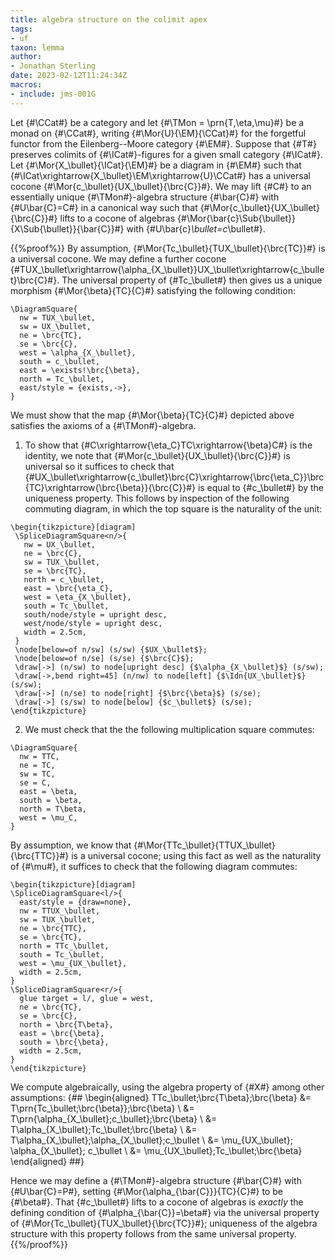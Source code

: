 ```yaml
---
title: algebra structure on the colimit apex
tags:
- uf
taxon: lemma
author:
- Jonathan Sterling
date: 2023-02-12T11:24:34Z
macros:
- include: jms-001G
---
```


Let {#\CCat#} be a category and let {#\TMon = \prn{T,\eta,\mu}#} be a monad on {#\CCat#}, writing {#\Mor{U}{\EM}{\CCat}#} for the forgetful functor from the Eilenberg--Moore category {#\EM#}. Suppose that {#T#} preserves colimits of {#\ICat#}-figures for a given small category {#\ICat#}. Let {#\Mor{X_\bullet}{\ICat}{\EM}#} be a diagram in {#\EM#} such that {#\ICat\xrightarrow{X_\bullet}\EM\xrightarrow{U}\CCat#} has a universal cocone {#\Mor{c_\bullet}{UX_\bullet}{\brc{C}}#}. We may lift {#C#} to an essentially unique {#\TMon#}-algebra structure {#\bar{C}#} with {#U\bar{C}=C#} in a canonical way such that {#\Mor{c_\bullet}{UX_\bullet}{\brc{C}}#} lifts to a cocone of algebras {#\Mor{\bar{c}\Sub{\bullet}}{X\Sub{\bullet}}{\bar{C}}#} with {#U\bar{c}_\bullet=c_\bullet#}.

{{%proof%}}
By assumption, {#\Mor{Tc_\bullet}{TUX_\bullet}{\brc{TC}}#} is a universal cocone. We may define a further cocone {#TUX_\bullet\xrightarrow{\alpha_{X_\bullet}}UX_\bullet\xrightarrow{c_\bullet}\brc{C}#}. The universal property of {#Tc_\bullet#} then gives us a unique morphism {#\Mor{\beta}{TC}{C}#} satisfying the following condition:

```render-latex
\DiagramSquare{
  nw = TUX_\bullet,
  sw = UX_\bullet,
  ne = \brc{TC},
  se = \brc{C},
  west = \alpha_{X_\bullet},
  south = c_\bullet,
  east = \exists!\brc{\beta},
  north = Tc_\bullet,
  east/style = {exists,->},
}
```

We must show that the map {#\Mor{\beta}{TC}{C}#} depicted above satisfies the axioms of a {#\TMon#}-algebra. 

1. To show that {#C\xrightarrow{\eta_C}TC\xrightarrow{\beta}C#} is the identity, we note that {#\Mor{c_\bullet}{UX_\bullet}{\brc{C}}#} is universal so it suffices to check that {#UX_\bullet\xrightarrow{c_\bullet}\brc{C}\xrightarrow{\brc{\eta_C}}\brc{TC}\xrightarrow{\brc{\beta}}{\brc{C}}#} is equal to {#c_\bullet#} by the uniqueness property. This follows by inspection of the following commuting diagram, in which the top square is the naturality of the unit:

  ```render-latex
  \begin{tikzpicture}[diagram]
   \SpliceDiagramSquare<n/>{
     nw = UX_\bullet,
     ne = \brc{C},
     sw = TUX_\bullet,
     se = \brc{TC},
     north = c_\bullet,
     east = \brc{\eta_C},
     west = \eta_{X_\bullet},
     south = Tc_\bullet,
     south/node/style = upright desc,
     west/node/style = upright desc,
     width = 2.5cm,
   }
   \node[below=of n/sw] (s/sw) {$UX_\bullet$};
   \node[below=of n/se] (s/se) {$\brc{C}$};
   \draw[->] (n/sw) to node[upright desc] {$\alpha_{X_\bullet}$} (s/sw);
   \draw[->,bend right=45] (n/nw) to node[left] {$\Idn{UX_\bullet}$} (s/sw);
   \draw[->] (n/se) to node[right] {$\brc{\beta}$} (s/se);
   \draw[->] (s/sw) to node[below] {$c_\bullet$} (s/se);
  \end{tikzpicture}
  ```
  
2. We must check that the the following multiplication square commutes:
  ```render-latex
  \DiagramSquare{
    nw = TTC,
    ne = TC,
    sw = TC,
    se = C,
    east = \beta,
    south = \beta,
    north = T\beta,
    west = \mu_C,
  }
  ```

   By assumption, we know that {#\Mor{TTc_\bullet}{TTUX_\bullet}{\brc{TTC}}#} is a universal cocone; using this fact as well as the naturality of {#\mu#}, it suffices to check that the following diagram commutes:
  ```render-latex
  \begin{tikzpicture}[diagram]
  \SpliceDiagramSquare<l/>{
    east/style = {draw=none},
    nw = TTUX_\bullet,
    sw = TUX_\bullet,
    ne = \brc{TTC},
    se = \brc{TC},
    north = TTc_\bullet,
    south = Tc_\bullet,
    west = \mu_{UX_\bullet},
    width = 2.5cm,
  }
  \SpliceDiagramSquare<r/>{
    glue target = l/, glue = west,
    ne = \brc{TC},
    se = \brc{C},
    north = \brc{T\beta},
    east = \brc{\beta},
    south = \brc{\beta},
    width = 2.5cm,
  }
  \end{tikzpicture}
  ```

  We compute algebraically, using the algebra property of {#X#} among other assumptions:
  {##
  \begin{aligned}
    TTc_\bullet;\brc{T\beta};\brc{\beta} 
    &= 
    T\prn{Tc_\bullet;\brc{\beta}};\brc{\beta}
    \\
    &= 
    T\prn{\alpha_{X_\bullet};c_\bullet};\brc{\beta}
    \\
    &=
    T\alpha_{X_\bullet};Tc_\bullet;\brc{\beta}
    \\
    &= 
    T\alpha_{X_\bullet};\alpha_{X_\bullet};c_\bullet
    \\
    &=
    \mu_{UX_\bullet};
    \alpha_{X_\bullet};
    c_\bullet
    \\
    &=
    \mu_{UX_\bullet};Tc_\bullet;\brc{\beta}
  \end{aligned}
  ##}

Hence we may define a {#\TMon#}-algebra structure {#\bar{C}#} with {#U\bar{C}=P#}, setting {#\Mor{\alpha_{\bar{C}}}{TC}{C}#} to be {#\beta#}. That {#c_\bullet#} lifts to a cocone of algebras is *exactly* the defining condition of {#\alpha_{\bar{C}}=\beta#} via the universal property of {#\Mor{Tc_\bullet}{TUX_\bullet}{\brc{TC}}#}; uniqueness of the algebra structure with this property follows from the same universal property.
{{%/proof%}}
